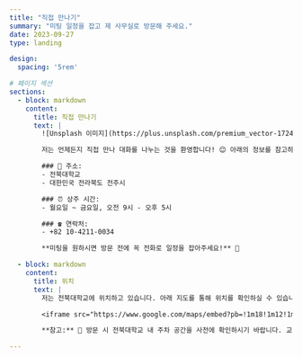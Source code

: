 ```yaml
---
title: "직접 만나기"
summary: "미팅 일정을 잡고 제 사무실로 방문해 주세요."
date: 2023-09-27
type: landing

design:
  spacing: '5rem'

# 페이지 섹션
sections:
  - block: markdown
    content:
      title: 직접 만나기
      text: |
        ![Unsplash 이미지](https://plus.unsplash.com/premium_vector-1724337938223-43ee3daa958b?q=80&w=2360&auto=format&fit=crop&ixlib=rb-4.0.3&ixid=M3wxMjA3fDB8MHxwaG90by1wYWdlfHx8fGVufDB8fHx8fA%3D%3D)

        저는 언제든지 직접 만나 대화를 나누는 것을 환영합니다! 😊 아래의 정보를 참고하여 미팅 일정을 예약하고, 저를 찾아주세요!

        ### 📍 주소:
        - 전북대학교
        - 대한민국 전라북도 전주시

        ### ⏰ 상주 시간:
        - 월요일 ~ 금요일, 오전 9시 - 오후 5시

        ### ☎️ 연락처:
        - +82 10-4211-0034

        **미팅을 원하시면 방문 전에 꼭 전화로 일정을 잡아주세요!** 📅

  - block: markdown
    content:
      title: 위치
      text: |
        저는 전북대학교에 위치하고 있습니다. 아래 지도를 통해 위치를 확인하실 수 있습니다: 🗺️

        <iframe src="https://www.google.com/maps/embed?pb=!1m18!1m12!1m3!1d3234.121321274898!2d127.13188817640166!3d35.84602857253448!2m3!1f0!2f0!3f0!3m2!1i1024!2i768!4f13.1!3m3!1m2!1s0x35702330dc920b9d%3A0x1d0d425396006646!2z7KCE67aB64yA7ZWZ6rWQIOqzteqzvOuMgO2VmSA37Zi46rSA!5e0!3m2!1sko!2skr!4v1727352748409!5m2!1sko!2skr" width="600" height="450" style="border:0;" allowfullscreen="" loading="lazy" referrerpolicy="no-referrer-when-downgrade"></iframe>

        **참고:** 🚗 방문 시 전북대학교 내 주차 공간을 사전에 확인하시기 바랍니다. 교내 주차는 제한될 수 있으며, 주차권 구매가 필요할 수 있습니다.

---
```


